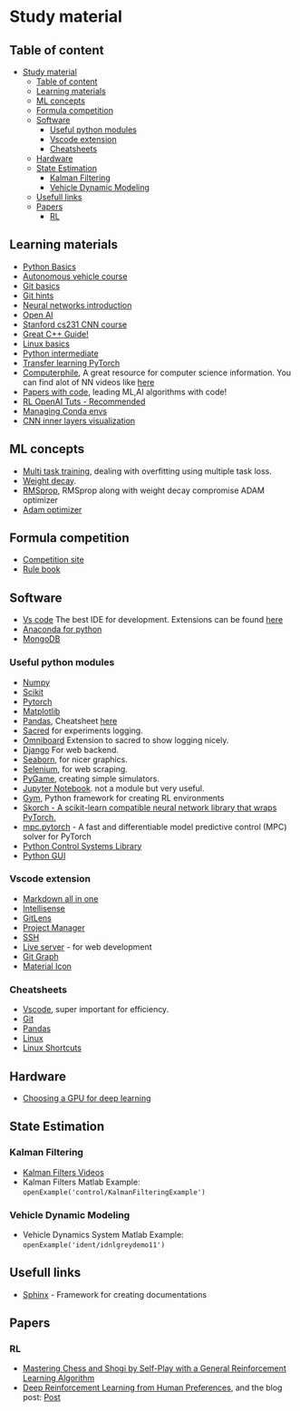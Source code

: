 # Study material

## Table of content

- [Study material](#study-material)
  - [Table of content](#table-of-content)
  - [Learning materials](#learning-materials)
  - [ML concepts](#ml-concepts)
  - [Formula competition](#formula-competition)
  - [Software](#software)
    - [Useful python modules](#useful-python-modules)
    - [Vscode extension](#vscode-extension)
    - [Cheatsheets](#cheatsheets)
  - [Hardware](#hardware)
  - [State Estimation](#state-estimation)
    - [Kalman Filtering](#kalman-filtering)
    - [Vehicle Dynamic Modeling](#vehicle-dynamic-modeling)
  - [Usefull links](#usefull-links)
  - [Papers](#papers)
    - [RL](#rl)

## Learning materials

- [Python Basics](https://www.kaggle.com/learn/python)
- [Autonomous vehicle course](https://www.coursera.org/specializations/self-driving-cars) 
- [Git basics](https://git-scm.com/book/en/v1/Getting-Started-Git-Basics)
- [Git hints](https://rogerdudler.github.io/git-guide/)
- [Neural networks introduction](https://www.youtube.com/watch?v=aircAruvnKk&list=PLZHQObOWTQDNU6R1_67000Dx_ZCJB-3pi)
- [Open AI](https://openai.com/)
- [Stanford cs231 CNN course](https://www.youtube.com/watch?v=vT1JzLTH4G4&list=PL3FW7Lu3i5JvHM8ljYj-zLfQRF3EO8sYv&index=1)
- [Great C++ Guide!](https://www.youtube.com/watch?v=18c3MTX0PK0&list=PLlrATfBNZ98dudnM48yfGUldqGD0S4FFb)
- [Linux basics](https://maker.pro/linux/tutorial/basic-linux-commands-for-beginners)
- [Python intermediate](https://book.pythontips.com/en/latest/)
- [Transfer learning PyTorch](https://pytorch.org/tutorials/beginner/transfer_learning_tutorial.html)
- [Computerphile](https://www.youtube.com/channel/UC9-y-6csu5WGm29I7JiwpnA), A great resource for computer science information. You can find alot of NN videos like [here](https://www.youtube.com/watch?v=tlS5Y2vm02c&list=PLzH6n4zXuckquVnQ0KlMDxyT5YE-sA8Ps)
- [Papers with code](https://paperswithcode.com/), leading ML,AI algorithms with code!
- [RL OpenAI Tuts - Recommended](https://spinningup.openai.com/en/latest/)
- [Managing Conda envs](https://www.freecodecamp.org/news/why-you-need-python-environments-and-how-to-manage-them-with-conda-85f155f4353c/)
- [CNN inner layers visualization](https://tensorspace.org/html/playground/lenet.html)

## ML concepts

- [Multi task training](https://ruder.io/multi-task/), dealing with overfitting using multiple task loss.
- [Weight decay](https://becominghuman.ai/this-thing-called-weight-decay-a7cd4bcfccab).
- [RMSprop](https://towardsdatascience.com/understanding-rmsprop-faster-neural-network-learning-62e116fcf29a), RMSprop along with weight decay compromise ADAM optimizer
- [Adam optimizer](https://towardsdatascience.com/adam-latest-trends-in-deep-learning-optimization-6be9a291375c)

## Formula competition

- [Competition site](https://www.formulastudent.de/fsg/)
- [Rule book](FS-Rules_2020_V1.0.pdf)

## Software

- [Vs code](https://code.visualstudio.com/) The best IDE for development. Extensions can be found [here](##Vscode-extension)
- [Anaconda for python](https://www.anaconda.com/)
- [MongoDB](https://www.mongodb.com/)

### Useful python modules

- [Numpy](https://numpy.org/)
- [Scikit](https://scikit-learn.org/stable/)
- [Pytorch](https://pytorch.org/)
- [Matplotlib](https://matplotlib.org/)
- [Pandas](https://pandas.pydata.org/), Cheatsheet [here](#cheatsheets)
- [Sacred](https://github.com/IDSIA/sacred) for experiments logging.
- [Omniboard](https://github.com/vivekratnavel/omniboard) Extension to sacred to show logging nicely.
- [Django](https://www.djangoproject.com/) For web backend.
- [Seaborn](https://seaborn.pydata.org/), for nicer graphics.
- [Selenium](https://selenium-python.readthedocs.io), for web scraping.
- [PyGame](http://www.pygame.org/news.html), creating simple simulators.
- [Jupyter Notebook](https://jupyter.org/). not a module but very useful.
- [Gym](http://gym.openai.com/docs/), Python framework for creating RL environments
- [Skorch - A scikit-learn compatible neural network library that wraps PyTorch.](https://skorch.readthedocs.io/en/latest/index.html)
- [mpc.pytorch](https://locuslab.github.io/mpc.pytorch/) - A fast and differentiable model predictive control (MPC) solver for PyTorch
- [Python Control Systems Library](https://python-control.readthedocs.io/en/latest/)
- [Python GUI](https://pysimplegui.readthedocs.io/en/latest/)

### Vscode extension

- [Markdown all in one](https://marketplace.visualstudio.com/items?itemName=yzhang.markdown-all-in-one)
- [Intellisense](https://marketplace.visualstudio.com/items?itemName=VisualStudioExptTeam.vscodeintellicode)
- [GitLens](https://marketplace.visualstudio.com/items?itemName=eamodio.gitlens)
- [Project Manager](https://marketplace.visualstudio.com/items?itemName=alefragnani.project-manager)
- [SSH](https://marketplace.visualstudio.com/items?itemName=ms-vscode-remote.remote-ssh)
- [Live server](https://marketplace.visualstudio.com/items?itemName=ritwickdey.LiveServer) - for web development
- [Git Graph](https://marketplace.visualstudio.com/items?itemName=mhutchie.git-graph)
- [Material Icon](https://marketplace.visualstudio.com/items?itemName=PKief.material-icon-theme)

### Cheatsheets

- [Vscode](https://code.visualstudio.com/shortcuts/keyboard-shortcuts-windows.pdf), super important for efficiency.
- [Git](atlassian-git-cheatsheet.pdf)
- [Pandas](https://pandas.pydata.org/Pandas_Cheat_Sheet.pdf)
- [Linux](https://www.linuxtrainingacademy.com/linux-commands-cheat-sheet/)
- [Linux Shortcuts](https://www.howtogeek.com/howto/41418/how-to-be-more-productive-in-ubuntu-using-keyboard-shortcuts/)

## Hardware
- [Choosing a GPU for deep learning](https://timdettmers.com/2019/04/03/which-gpu-for-deep-learning/)

## State Estimation
### Kalman Filtering
- [Kalman Filters Videos](https://youtu.be/ul3u2yLPwU0)
- Kalman Filters Matlab Example: ``` openExample('control/KalmanFilteringExample') ```

### Vehicle Dynamic Modeling
- Vehicle Dynamics System Matlab Example: ```openExample('ident/idnlgreydemo11') ```

## Usefull links
- [Sphinx](http://www.sphinx-doc.org/en/master/index.html) - Framework for creating documentations

## Papers

### RL
- [Mastering Chess and Shogi by Self-Play with a General Reinforcement Learning Algorithm](https://arxiv.org/pdf/1712.01815.pdf)
- [Deep Reinforcement Learning from Human Preferences](https://arxiv.org/pdf/1706.03741.pdf), and the blog post: [Post](https://openai.com/blog/deep-reinforcement-learning-from-human-preferences/)

